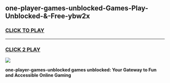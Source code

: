 
## one-player-games-unblocked-Games-Play-Unblocked-&-Free-ybw2x
<h3>
<a href="https://premium76.site?title=one-player-games-unblocked&ref=24A">CLICK TO PLAY</a></h3>
<hr>

<h3>
<a href="https://premium76.site?title=one-player-games-unblocked&ref=24A">CLICK 2 PLAY</a>
  
</h3>

<a href="https://premium76.site?title=one-player-games-unblocked&ref=24A"><img src="https://clearcache.store/games.png"></a>


**one-player-games-unblocked games unblocked: Your Gateway to Fun and Accessible Online Gaming**

